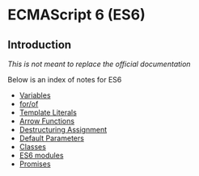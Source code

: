# ECMAScript 6 (ES6)

## Introduction

_This is not meant to replace the official documentation_

Below is an index of notes for ES6

- [Variables][Variables]
- [for/of][for-of]
- [Template Literals][Template Literals]
- [Arrow Functions][Arrow Functions]
- [Destructuring Assignment][Destructuring Assignment]
- [Default Parameters][Default Parameters]
- [Classes][Classes]
- [ES6 modules][ES6 modules]
- [Promises][Promises]

[Variables]: ./variables.md
[for-of]: ./for-of.md
[Template Literals]: ./template-literals.md
[Arrow Functions]: ./arrow-functions.md
[Destructuring Assignment]: ./destructuring-assignment.md
[Default Parameters]: ./default-parameters.md
[Classes]: ./classes.md
[ES6 Modules]: ./es6-modules.md
[Promises]: ./promises.md
